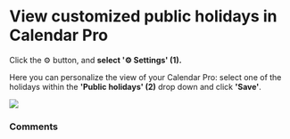 # View customized public holidays in Calendar Pro

<p class="no-margin">Click the ⚙️ button, and <b>select '⚙️ Settings' (1).</b></p>
<p class="no-margin"></p>
<p class="no-margin">Here you can personalize the view of your Calendar Pro: select one of the holidays within the <b>'Public holidays' (2)</b> drop down and click <b>'Save'</b>.</p>
<p class="no-margin"></p>
<div class="intercom-container"><img src="https://downloads.intercomcdn.com/i/o/831384035/ed18d3de177bfe8284a7e0f4/7.png"></div><p class="no-margin"></p>

### Comments

<Commentaire />